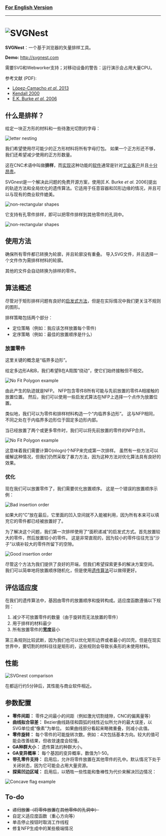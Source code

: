 ### [For English Version](https://github.com/xiaoqiangjun/Deepnest/blob/master/main/readme.md)  
---
# ![SVGNest](http://svgnest.com/github/logo2.png)  

**SVGNest**：一个基于浏览器的矢量排样工具。  

**Demo:** http://svgnest.com  

需要SVG和Webworker支持；对移动设备的警告：运行演示会占用大量CPU。  


参考文献 (PDF):
- [López-Camacho *et al.* 2013](http://www.cs.stir.ac.uk/~goc/papers/EffectiveHueristic2DAOR2013.pdf)
- [Kendall 2000](http://www.graham-kendall.com/papers/k2001.pdf)
- [E.K. Burke *et al.* 2006](http://citeseerx.ist.psu.edu/viewdoc/download?doi=10.1.1.440.379&rep=rep1&type=pdf)  

## 什么是排样？  

给定一块正方形的材料和一些待激光切割的字母：  

![letter nesting](http://svgnest.com/github/letters.png)  
  
我们希望使用尽可能少的正方形材料将所有字母打包。 如果一个正方形还不够，我们还希望减少使用的正方形数量。  

这在CNC术语中叫做**排样**，而[实现](http://www.autodesk.com/products/trunest/overview)这种功能的[软件](http://www.mynesting.com/)通常是针对[工业客户](http://www.hypertherm.com/en/Products/Automated_cutting/Nesting_software/)并且[十分昂贵](http://www.nestfab.com/pricing/)。

SVGnest是一个解决此问题的免费开源方案，使用[E.K. Burke *et al.* 2006]提出的轨迹方法和全局优化的遗传算法。它适用于任意容器和凹形边缘的情况，并且可以与现有的商业软件媲美。

![non-rectangular shapes](http://svgnest.com/github/shapes.png)

它支持有孔零件排样，即可以把零件排样到其他零件的孔洞中。

![non-rectangular shapes](http://svgnest.com/github/recursion.png)

## 使用方法

确保所有零件都已转换为轮廓，并且轮廓没有重叠。 导入SVG文件，并且选择一个文件作为需排样材料的轮廓。

其他的文件会自动转换为排样的零件。


## 算法概述

尽管对于矩形排样问题有良好的[启发式方法](http://cgi.csc.liv.ac.uk/~epa/surveyhtml.html)，但是在实际情况中我们更关注不规则的图形。

排样策略包括两个部分：

- 定位策略（例如：我应该怎样放置每个零件)
- 定序策略（例如：最佳的放置顺序是什么）

### 放置零件

这里关键的概念是“临界多边形”。

给定多边形A和B，我们希望B在A周围“绕动”，使它们始终接触但不相交。

![No Fit Polygon example](http://svgnest.com/github/nfp.png)

由此产生的轨迹就是NFP。 NFP包含零件B所有可能与先前放置的零件A相接触的放置位置。 然后，我们可以使用一些启发式算法在NFP上选择一个点作为放置位置。

类似地，我们可以为零件和排样材料构造一个“内临界多边形”。 这与NFP相同，不同之处在于内临界多边形位于固定多边形内部。

当已经放置了两个或更多零件时，我们可以将先前放置的零件的NFP合并。

![No Fit Polygon example](http://svgnest.com/github/nfp2.png)

这意味着我们需要计算O(nlogn)个NFP来完成第一次排样。 虽然有一些方法可以缓解这种情况，但我们仍然采取了暴力方法，因为这种方法对优化算法具有良好的效果。

### 优化

现在我们可以放置零件了，我们需要优化放置顺序。 这是一个错误的放置顺序示例：

![Bad insertion order](http://svgnest.com/github/badnest.png)

如果大的“C”放在最后，它里面的凹入空间就不入能被利用，因为所有本来可以填充它的零件都已经被放置好了。

为了解决这个问题，我们第一次排样使用了“面积递减”的启发式方式。首先放置较大的零件，然后放置较小的零件。 这是非常直观的，因为较小的零件往往充当“沙子”以填补较大的零件所留下的空隙。

![Good insertion order](http://svgnest.com/github/goodnest.png)

尽管这个方法为我们提供了良好的开端，但我们希望探索更多的解决方案空间。 我们可以简单地将放置顺序随机化，但是使用[遗传算法](http://www.ai-junkie.com/ga/intro/gat1.html)可以做得更好。

## 评估适应度

在我们的遗传算法中，基因由零件的放置顺序和旋转构成。适应度函数遵循以下规则：

1. 减少不可放置零件的数量（由于旋转而无法放置的零件）
2. 用于排样的材料最少
3. 所有放置零件的**宽度**最小

第三条规则比较武断，因为我们也可以优化矩形边界或者最小的凹壳。但是在现实世界中，要切割的材料往往是矩形的，这些规则会导致长条形的未使用材料。

## 性能

![SVGnest comparison](http://svgnest.com/github/comparison1.png)

在都运行约5分钟后，其性能与商业软件相近。

## 参数配置

- **零件间距：** 零件之间最小的间距（例如激光切割缝隙，CNC的偏离量等）
- **曲线拟合容差：** Bezier曲线路径和圆弧的线性近似所允许的最大误差，以SVG单位或“像素”为单位。 如果曲线部分看起来略微重叠，则减小此值。
- **零件旋转：** 每个零件的可能旋转次数。例如：4次包括基本方向。较大的值可能会改善结果，但收敛速度会较慢。
- **GA种群大小：** 遗传算法的种群大小。
- **GA变异概率：** 每个基因的变异概率，数值为1-50。
- **带孔零件支持：** 启用后，允许将零件放置在其他零件的孔中。默认情况下处于关闭状态，因为它可能会占用大量资源。
- **探索凹边区域：** 启用后，以牺牲一些性能和鲁棒性为代价来解决凹边情况：

![Concave flag example](http://svgnest.com/github/concave.png)

## To-do

- ~~递归放置（将零件放置在其他零件的孔洞中）~~
- 自定义适应度函数（重心方向等）
- 单击停止按钮时取消工作线程
- 修复NFP生成中的某些极端情况
